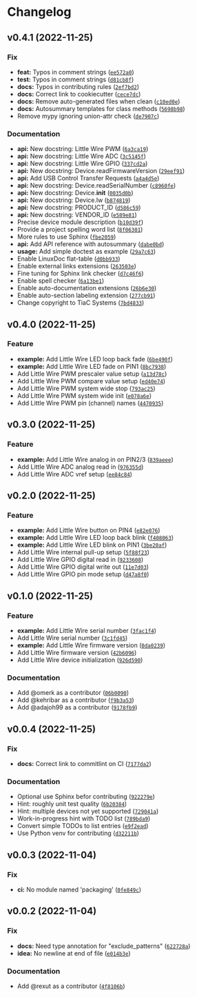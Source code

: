 # Changelog

<!--next-version-placeholder-->

## v0.4.1 (2022-11-25)
### Fix
* **feat:** Typos in comment strings ([`ee572a0`](https://github.com/tiacsys/verylittlewire/commit/ee572a055005b181602f248936ea8c5e3694ba12))
* **test:** Typos in comment strings ([`d81cb8f`](https://github.com/tiacsys/verylittlewire/commit/d81cb8f57e0ff60478dd3b341822df3ed703915a))
* **docs:** Typos in contributing rules ([`2ef7bd2`](https://github.com/tiacsys/verylittlewire/commit/2ef7bd2d611d067629b8141286a7a22fab7d29dd))
* **docs:** Correct link to cookiecutter ([`cece7dc`](https://github.com/tiacsys/verylittlewire/commit/cece7dc4a3bd8e6502367409c440c0df5cdbfb0c))
* **docs:** Remove auto-generated files when clean ([`c10ed0e`](https://github.com/tiacsys/verylittlewire/commit/c10ed0e8514d6c6178a642be4d68d66dc9bd0d36))
* **docs:** Autosummary templates for class methods ([`5698b98`](https://github.com/tiacsys/verylittlewire/commit/5698b986c97025a8baa7c98e6adde4ea26b68ea8))
* Remove mypy ignoring union-attr check ([`de7907c`](https://github.com/tiacsys/verylittlewire/commit/de7907c1e1e404ed7ea323f2c37e71eb8dcb2776))

### Documentation
* **api:** New docstring: Little Wire PWM ([`6a3ca19`](https://github.com/tiacsys/verylittlewire/commit/6a3ca19d78ac11b7d0e103595036fd705772b3c6))
* **api:** New docstring: Little Wire ADC ([`3c5145f`](https://github.com/tiacsys/verylittlewire/commit/3c5145fecb12f8d60c29d0b81a91e72cab5185b1))
* **api:** New docstring: Little Wire GPIO ([`337cd2a`](https://github.com/tiacsys/verylittlewire/commit/337cd2aa06bb235098997dcd524f0cd62f9328b5))
* **api:** New docstring: Device.readFirmwareVersion ([`29eef91`](https://github.com/tiacsys/verylittlewire/commit/29eef913581f5588b4700d108bd6684e52c55e29))
* **api:** Add USB Control Transfer Requests ([`a4a4d5e`](https://github.com/tiacsys/verylittlewire/commit/a4a4d5e477ddeba3c1e0a366d80f6c8fa8e67150))
* **api:** New docstring: Device.readSerialNumber ([`c8960fe`](https://github.com/tiacsys/verylittlewire/commit/c8960fefbc69372523b2f6145fbf3e99d4f2ef85))
* **api:** New docstring: Device.__init__ ([`0035d0b`](https://github.com/tiacsys/verylittlewire/commit/0035d0b9d99d211f46b62c72fad7f016179ff8c9))
* **api:** New docstring: Device.lw ([`b874819`](https://github.com/tiacsys/verylittlewire/commit/b874819094e5aab66ce56f94753ff270f51bbc68))
* **api:** New docstring: PRODUCT_ID ([`d586c59`](https://github.com/tiacsys/verylittlewire/commit/d586c59f55509297eeeddb9df5026ef755113c83))
* **api:** New docstring: VENDOR_ID ([`e589e81`](https://github.com/tiacsys/verylittlewire/commit/e589e811c141acc7eee6f1c808a687440e2960c9))
* Precise device module description ([`b10d39f`](https://github.com/tiacsys/verylittlewire/commit/b10d39fcc43dce11d3df8be9bb9b62f9393e3f11))
* Provide a project spelling word list ([`8f06301`](https://github.com/tiacsys/verylittlewire/commit/8f06301311b6f03c068157c586a274276577c6f0))
* More rules to use Sphinx ([`fbe2059`](https://github.com/tiacsys/verylittlewire/commit/fbe2059aa877f9d4276ef17318b76b20b3bb2da1))
* **api:** Add API reference with autosummary ([`dabe0bd`](https://github.com/tiacsys/verylittlewire/commit/dabe0bdf2dce78a7b476a53b14c741bc20fd6183))
* **usage:** Add simple doctest as example ([`29a7c63`](https://github.com/tiacsys/verylittlewire/commit/29a7c63114f077d19127ea040c10e47ffc76d1c9))
* Enable LinuxDoc flat-table ([`d0bb933`](https://github.com/tiacsys/verylittlewire/commit/d0bb9332b57936f07779d4ab9db21e163625178a))
* Enable external links extensions ([`263503e`](https://github.com/tiacsys/verylittlewire/commit/263503effc4e627a2b51eeff665ce169cad7e30e))
* Fine tuning for Sphinx link checker ([`d7c46f6`](https://github.com/tiacsys/verylittlewire/commit/d7c46f67e882c864f5f4dd67c92f524ca2adc5d9))
* Enable spell checker ([`6a13be1`](https://github.com/tiacsys/verylittlewire/commit/6a13be1df59fc3ecabc222ab8f6bc88eee00670f))
* Enable auto-documentation extensions ([`26b6e30`](https://github.com/tiacsys/verylittlewire/commit/26b6e30a028d424a4a016f2f33d1ea73aed99f79))
* Enable auto-section labeling extension ([`277cb91`](https://github.com/tiacsys/verylittlewire/commit/277cb9144d4f977b040b6fe383d2f7b2f6dd2eed))
* Change copyright to TiaC Systems ([`7bd4833`](https://github.com/tiacsys/verylittlewire/commit/7bd4833f5f42d1e3bcf615bfee7cf9c27b467cc2))

## v0.4.0 (2022-11-25)
### Feature
* **example:** Add Little Wire LED loop back fade ([`6be490f`](https://github.com/tiacsys/verylittlewire/commit/6be490fc58f9015c1bc218467a2d9df15e18a040))
* **example:** Add Little Wire LED fade on PIN1 ([`8bc7938`](https://github.com/tiacsys/verylittlewire/commit/8bc7938e82e81466102193470f2b984b7fff6e64))
* Add Little Wire PWM prescaler value setup ([`a13d78c`](https://github.com/tiacsys/verylittlewire/commit/a13d78cf68f0c70c30bca5543945f928295c23ff))
* Add Little Wire PWM compare value setup ([`ed40e74`](https://github.com/tiacsys/verylittlewire/commit/ed40e7499070e7659f5c3cd135f598a89d41f891))
* Add Little Wire PWM system wide stop ([`793ac25`](https://github.com/tiacsys/verylittlewire/commit/793ac2545270aba2669347ff6e8851dd95dbddc7))
* Add Little Wire PWM system wide init ([`e078a6e`](https://github.com/tiacsys/verylittlewire/commit/e078a6e99eb256bc348520be1b0a16c455475114))
* Add Little Wire PWM pin (channel) names ([`4470935`](https://github.com/tiacsys/verylittlewire/commit/4470935b324a348bdc9335ddb8084455b326d59c))

## v0.3.0 (2022-11-25)
### Feature
* **example:** Add Little Wire analog in on PIN2/3 ([`839aeee`](https://github.com/tiacsys/verylittlewire/commit/839aeeed17c62ec83aedc8199f92a337d593f8f1))
* Add Little Wire ADC analog read in ([`976355d`](https://github.com/tiacsys/verylittlewire/commit/976355d3edc458c38c2c691955312b1181680e87))
* Add Little Wire ADC vref setup ([`ee84c84`](https://github.com/tiacsys/verylittlewire/commit/ee84c8437570f610aaff2e7a6b76ad11cd889b53))

## v0.2.0 (2022-11-25)
### Feature
* **example:** Add Little Wire button on PIN4 ([`e82e076`](https://github.com/tiacsys/verylittlewire/commit/e82e076d6a102b6a7b27cf1e0964b356ac5b0b79))
* **example:** Add Little Wire LED loop back blink ([`f408063`](https://github.com/tiacsys/verylittlewire/commit/f40806379dc528742d00aea8d0019fe882eadaab))
* **example:** Add Little Wire LED blink on PIN1 ([`3be20af`](https://github.com/tiacsys/verylittlewire/commit/3be20af30ea8bbc3f8cc300afec5dd2b6f6845bb))
* Add Little Wire internal pull-up setup ([`5f88f23`](https://github.com/tiacsys/verylittlewire/commit/5f88f23bfc2d5c6fcd4589d7583c303fdfa3517b))
* Add Little Wire GPIO digital read in ([`9233608`](https://github.com/tiacsys/verylittlewire/commit/92336085d8d4baa3deb610ffdd8e8a26c02fd49e))
* Add Little Wire GPIO digital write out ([`11e7d03`](https://github.com/tiacsys/verylittlewire/commit/11e7d0360246ecb38035c18e6236c37b73837290))
* Add Little Wire GPIO pin mode setup ([`d47a8f0`](https://github.com/tiacsys/verylittlewire/commit/d47a8f0b0e0247fc43cfdd0fa0e7267918e389de))

## v0.1.0 (2022-11-25)
### Feature
* **example:** Add Little Wire serial number ([`3fac1f4`](https://github.com/tiacsys/verylittlewire/commit/3fac1f470299a1966acf2ff00024b22c9dee7c74))
* Add Little Wire serial number ([`3c1fd45`](https://github.com/tiacsys/verylittlewire/commit/3c1fd45548eea260b005cc6c0f1261a753a2cb1b))
* **example:** Add Little Wire firmware version ([`0da0239`](https://github.com/tiacsys/verylittlewire/commit/0da0239de4377a0dc4d879626a7a2de4fdabafd2))
* Add Little Wire firmware version ([`42b6096`](https://github.com/tiacsys/verylittlewire/commit/42b6096c4aee2e2292921ffed31d5176bbec9ce0))
* Add Little Wire device initialization ([`926d590`](https://github.com/tiacsys/verylittlewire/commit/926d59048f50c039492dd5ed69d9ec6d7fbe950f))

### Documentation
* Add @omerk as a contributor ([`06b0090`](https://github.com/tiacsys/verylittlewire/commit/06b0090a1f45e972d0f702d7fe998c4d66acffb6))
* Add @kehribar as a contributor ([`f9b3a53`](https://github.com/tiacsys/verylittlewire/commit/f9b3a53302d22aa122482bf1d19ca142acd2490d))
* Add @adajoh99 as a contributor ([`9178fb9`](https://github.com/tiacsys/verylittlewire/commit/9178fb9be167e384b52ded16bcd2a68eae277db9))

## v0.0.4 (2022-11-25)
### Fix
* **docs:** Correct link to commitlint on CI ([`7177da2`](https://github.com/tiacsys/verylittlewire/commit/7177da295a3a8c2dd3b81e619fb42b10f8c271e1))

### Documentation
* Optional use Sphinx befor contributing ([`922279e`](https://github.com/tiacsys/verylittlewire/commit/922279e30df1bed874460c0b3d796317b546c8b4))
* Hint: roughly unit test quality ([`6b20384`](https://github.com/tiacsys/verylittlewire/commit/6b20384e0c273b1e988fc27826e02ca5470e0a41))
* Hint: multiple devices not yet supported ([`729041a`](https://github.com/tiacsys/verylittlewire/commit/729041a879afc28a074e4d039308b6c3caa8ca45))
* Work-in-progress hint with TODO list ([`789bda9`](https://github.com/tiacsys/verylittlewire/commit/789bda96b96e4edf0054ffc66b53cf43c9339f4a))
* Convert simple TODOs to list entries ([`e9f2ead`](https://github.com/tiacsys/verylittlewire/commit/e9f2eadef517cc1c92ac226ef3247342f8e0f6e4))
* Use Python venv for contributing ([`d32211b`](https://github.com/tiacsys/verylittlewire/commit/d32211bac218af6aa19c4e6bee3cc803ef6058a9))

## v0.0.3 (2022-11-04)
### Fix
* **ci:** No module named 'packaging' ([`0fe849c`](https://github.com/tiacsys/verylittlewire/commit/0fe849c117bf3afae65ee738f311796aa38129c6))

## v0.0.2 (2022-11-04)
### Fix
* **docs:** Need type annotation for "exclude_patterns" ([`622728a`](https://github.com/tiacsys/verylittlewire/commit/622728a57e7309190fb507cb95fbac5e228aa4ba))
* **idea:** No newline at end of file ([`e014b3e`](https://github.com/tiacsys/verylittlewire/commit/e014b3ecc90fc80934320c7ec2dca98caefdf849))

### Documentation
* Add @rexut as a contributor ([`4f8106b`](https://github.com/tiacsys/verylittlewire/commit/4f8106b4fb53bd6b8afa21adadb020e2248fa112))
